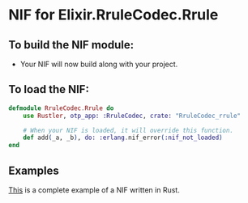 # NIF for Elixir.RruleCodec.Rrule

## To build the NIF module:

- Your NIF will now build along with your project.

## To load the NIF:

```elixir
defmodule RruleCodec.Rrule do
    use Rustler, otp_app: :RruleCodec, crate: "RruleCodec_rrule"

    # When your NIF is loaded, it will override this function.
    def add(_a, _b), do: :erlang.nif_error(:nif_not_loaded)
end
```

## Examples

[This](https://github.com/hansihe/NifIo) is a complete example of a NIF written in Rust.
